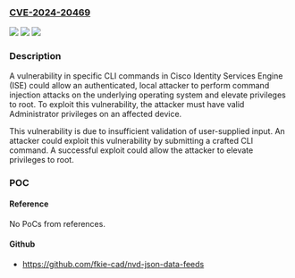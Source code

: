 ### [CVE-2024-20469](https://cve.mitre.org/cgi-bin/cvename.cgi?name=CVE-2024-20469)
![](https://img.shields.io/static/v1?label=Product&message=Cisco%20Identity%20Services%20Engine%20Software&color=blue)
![](https://img.shields.io/static/v1?label=Version&message=%3D%203.2.0%20&color=brighgreen)
![](https://img.shields.io/static/v1?label=Vulnerability&message=Improper%20Neutralization%20of%20Special%20Elements%20used%20in%20an%20OS%20Command%20('OS%20Command%20Injection')&color=brighgreen)

### Description

A vulnerability in specific CLI commands in Cisco Identity Services Engine (ISE) could allow an authenticated, local attacker to perform command injection attacks on the underlying operating system and elevate privileges to root. To exploit this vulnerability, the attacker must have valid Administrator privileges on an affected device.This vulnerability is due to insufficient validation of user-supplied input. An attacker could exploit this vulnerability by submitting a crafted CLI command. A successful exploit could allow the attacker to elevate privileges to root.

### POC

#### Reference
No PoCs from references.

#### Github
- https://github.com/fkie-cad/nvd-json-data-feeds

